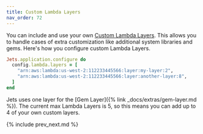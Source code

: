 ```yaml
---
title: Custom Lambda Layers
nav_order: 72
---
```


You can include and use your own [Custom Lambda Layers](https://docs.aws.amazon.com/lambda/latest/dg/configuration-layers.html). This allows you to handle cases of extra customization like additional system libraries and gems.  Here's how you configure custom Lambda Layers.

```ruby
Jets.application.configure do
  config.lambda.layers = [
    "arn:aws:lambda:us-west-2:112233445566:layer:my-layer:2",
    "arn:aws:lambda:us-west-2:112233445566:layer:another-layer:8",
  ]
end
```

Jets uses one layer for the [Gem Layer]({% link _docs/extras/gem-layer.md %}). The current max Lambda Layers is 5, so this means you can add up to 4 of your own custom layers.

{% include prev_next.md %}